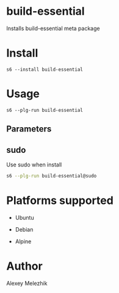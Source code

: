 # build-essential

Installs build-essential meta package

# Install

    s6 --install build-essential

# Usage

    s6 --plg-run build-essential

## Parameters

## sudo

Use sudo when install

```bash
s6 --plg-run build-essential@sudo
```

# Platforms supported

* Ubuntu

* Debian

* Alpine

# Author

Alexey Melezhik
